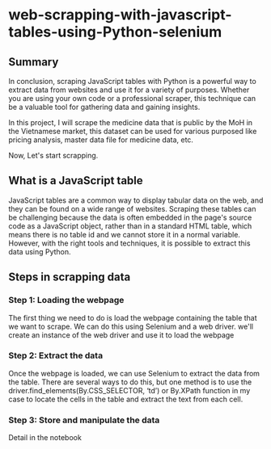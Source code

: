 # web-scrapping-with-javascript-tables-using-Python-selenium

## Summary ##
In conclusion, scraping JavaScript tables with Python is a powerful way to extract data from websites and use it for a variety of purposes. Whether you are using your own code or a professional scraper, this technique can be a valuable tool for gathering data and gaining insights.

In this project, I will scrape the medicine data that is public by the MoH in the Vietnamese market, this dataset can be used for various purposed like pricing analysis, master data file for medicine data, etc.

Now, Let's start scrapping.

## What is a JavaScript table ##
JavaScript tables are a common way to display tabular data on the web, and they can be found on a wide range of websites. Scraping these tables can be challenging because the data is often embedded in the page's source code as a JavaScript object, rather than in a standard HTML table, which means there is no table id and we cannot store it in a normal variable. However, with the right tools and techniques, it is possible to extract this data using Python.

## Steps in scrapping data ##
### Step 1: Loading the webpage ###
The first thing we need to do is load the webpage containing the table that we want to scrape. We can do this using Selenium and a web driver.
we'll create an instance of the web driver and use it to load the webpage

### Step 2: Extract the data ###
Once the webpage is loaded, we can use Selenium to extract the data from the table. There are several ways to do this, but one method is to use the driver.find_elements(By.CSS_SELECTOR, ‘td’) or By.XPath function in my case to locate the cells in the table and extract the text from each cell.

### Step 3: Store and manipulate the data ###
Detail in the notebook
